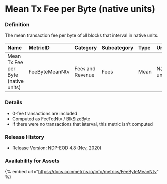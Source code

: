 # Mean Tx Fee per Byte \(native units\)

### Definition

The mean transaction fee per byte of all blocks that interval in native units.

| Name | MetricID | Category | Subcategory | Type | Unit | Interval |
| :--- | :--- | :--- | :--- | :--- | :--- | :--- |
| Mean Tx Fee per Byte \(native units\) | FeeByteMeanNtv | Fees and Revenue | Fees | Mean | Native units | 1 day |

### Details

* 0-fee transactions are included
* Computed as FeeTotNtv / BlkSizeByte
* If there were no transactions that interval, this metric isn’t computed

### Release History

* Release Version: NDP-EOD 4.8 \(Nov, 2020\)

### Availability for Assets

{% embed url="https://docs.coinmetrics.io/info/metrics/FeeByteMeanNtv" %}

